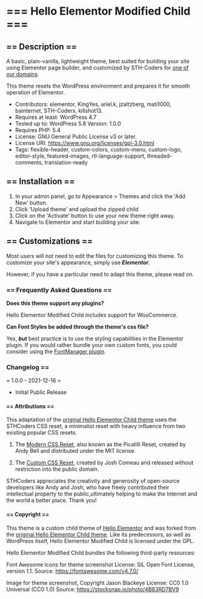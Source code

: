 # === Hello Elementor Modified Child ===

## == Description ==

A basic, plain-vanilla, lightweight theme, best suited for building your site using Elementor page builder, and customized by STH-Coders for [one of our domains](https://safethishome.com).

This theme resets the WordPress environment and prepares it for smooth operation of Elementor.

- Contributors: elementor, KingYes, ariel.k, jzaltzberg, mati1000, bainternet, STH-Coders, killshot13.
- Requires at least: WordPress 4.7 
- Tested up to: WordPress 5.8 Version: 1.0.0 
- Requires PHP: 5.4 
- License: GNU General Public License v3 or later.
- License URI: <https://www.gnu.org/licenses/gpl-3.0.html> 
- Tags: flexible-header, custom-colors, custom-menu, custom-logo, editor-style, featured-images, rtl-language-support, threaded-comments, translation-ready

## == Installation ==

1. In your admin panel, go to Appearance > Themes and click the 'Add New' button.
2. Click 'Upload theme' and upload the zipped child
3. Click on the 'Activate' button to use your new theme right away.
4. Navigate to Elementor and start building your site.

## == Customizations ==

Most users will not need to edit the files for customizing this theme. To customize your site's appearance, simply use **_Elementor_**.

However, if you have a particular need to adapt this theme, please read on.

### == Frequently Asked Questions ==

**Does this theme support any plugins?**

Hello Elementor Modified Child includes support for WooCommerce.

**Can Font Styles be added through the theme's css file?**

Yes, **_but_** best practice is to use the styling capabilities in the Elementor plugin. If you would rather bundle your own custom fonts, you could consider using the [FontManager plugin](https://github.com/STH-Coders/FontManager).


### Changelog ==

= 1.0.0 - 2021-12-16 =
- Initial Public Release


#### == Attributions ==

This adaptation of the [original Hello Elementor Child theme](https://github.com/elementor/hello-theme-child) uses the STHCoders CSS reset, a minimalist reset with heavy influence from two existing popular CSS resets.

1. The [Modern CSS Reset](https://piccalil.li/blog/a-modern-css-reset/), also known as the Picalilli Reset, created by Andy Bell and distributed under the MIT license.

2. The [Custom CSS Reset](https://www.joshwcomeau.com/css/custom-css-reset/), created by Josh Comeau and released without restriction into the public domain.

STHCoders appreciates the creativity and generosity of open-source developers like Andy and Josh, who have freely contributed their intellectual property to the public,ultimately helping to make the Internet and the world a better place. Thank you!

#### == Copyright ==

This theme is a custom child theme of [Hello Elementor](https://wordpress.org/themes/hello-elementor) and was forked from the [original Hello Elementor Child theme](https://github.com/elementor/hello-theme-child). Like its predecessors, as well as WordPress itself, Hello Elementor Modified Child is licensed under the GPL.

Hello Elementor Modified Child bundles the following third-party resources:

Font Awesome icons for theme screenshot
License: SIL Open Font License, version 1.1.
Source: https://fontawesome.com/v4.7.0/

Image for theme screenshot, Copyright Jason Blackeye
License: CC0 1.0 Universal (CC0 1.0)
Source: https://stocksnap.io/photo/4B83RD7BV9
